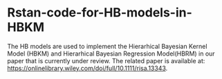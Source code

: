 # Rstan-code-for-HB-models-in-HBKM
The HB models are used to implement the Hierarhical Bayesian Kernel Model (HBKM) and Hierarhical Bayesian Regression Model(HBRM)
in our paper that is currently under review. The related paper is available at: https://onlinelibrary.wiley.com/doi/full/10.1111/risa.13343.
